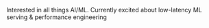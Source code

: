 Interested in all things AI/ML. Currently excited about low-latency ML serving & performance engineering

<!---
ccalvinhhuang/ccalvinhhuang is a ✨ special ✨ repository because its `README.md` (this file) appears on your GitHub profile.
You can click the Preview link to take a look at your changes.
--->
